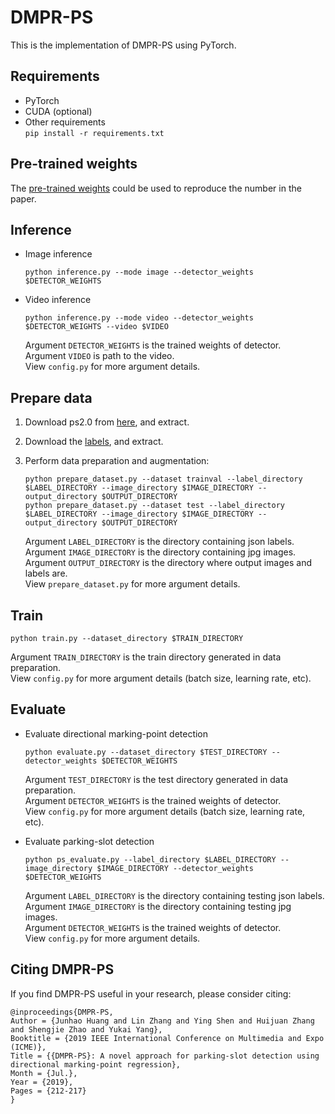 # DMPR-PS

This is the implementation of DMPR-PS using PyTorch.

## Requirements

* PyTorch
* CUDA (optional)
* Other requirements  
    `pip install -r requirements.txt`

## Pre-trained weights

The [pre-trained weights](https://drive.google.com/open?id=1OuyF8bGttA11-CKJ4Mj3dYAl5q4NL5IT) could be used to reproduce the number in the paper.

## Inference

* Image inference

    ```(shell)
    python inference.py --mode image --detector_weights $DETECTOR_WEIGHTS
    ```

* Video inference

    ```(shell)
    python inference.py --mode video --detector_weights $DETECTOR_WEIGHTS --video $VIDEO
    ```

    Argument `DETECTOR_WEIGHTS` is the trained weights of detector.  
    Argument `VIDEO` is path to the video.  
    View `config.py` for more argument details.

## Prepare data

1. Download ps2.0 from [here](https://cslinzhang.github.io/deepps/), and extract.
2. Download the [labels](https://drive.google.com/open?id=1o6yXxc3RjIs6r01LtwMS_zH91Tk9BFRB), and extract.
3. Perform data preparation and augmentation:

    ```(shell)
    python prepare_dataset.py --dataset trainval --label_directory $LABEL_DIRECTORY --image_directory $IMAGE_DIRECTORY --output_directory $OUTPUT_DIRECTORY
    python prepare_dataset.py --dataset test --label_directory $LABEL_DIRECTORY --image_directory $IMAGE_DIRECTORY --output_directory $OUTPUT_DIRECTORY
    ```

    Argument `LABEL_DIRECTORY` is the directory containing json labels.  
    Argument `IMAGE_DIRECTORY` is the directory containing jpg images.  
    Argument `OUTPUT_DIRECTORY` is the directory where output images and labels are.  
    View `prepare_dataset.py` for more argument details.

## Train

```(shell)
python train.py --dataset_directory $TRAIN_DIRECTORY
```

Argument `TRAIN_DIRECTORY` is the train directory generated in data preparation.  
View `config.py` for more argument details (batch size, learning rate, etc).

## Evaluate

* Evaluate directional marking-point detection

    ```(shell)
    python evaluate.py --dataset_directory $TEST_DIRECTORY --detector_weights $DETECTOR_WEIGHTS
    ```

    Argument `TEST_DIRECTORY` is the test directory generated in data preparation.  
    Argument `DETECTOR_WEIGHTS` is the trained weights of detector.  
    View `config.py` for more argument details (batch size, learning rate, etc).

* Evaluate parking-slot detection

    ```(shell)
    python ps_evaluate.py --label_directory $LABEL_DIRECTORY --image_directory $IMAGE_DIRECTORY --detector_weights $DETECTOR_WEIGHTS
    ```

    Argument `LABEL_DIRECTORY` is the directory containing testing json labels.  
    Argument `IMAGE_DIRECTORY` is the directory containing testing jpg images.  
    Argument `DETECTOR_WEIGHTS` is the trained weights of detector.  
    View `config.py` for more argument details.

## Citing DMPR-PS

If you find DMPR-PS useful in your research, please consider citing:

```()
@inproceedings{DMPR-PS,
Author = {Junhao Huang and Lin Zhang and Ying Shen and Huijuan Zhang and Shengjie Zhao and Yukai Yang},
Booktitle = {2019 IEEE International Conference on Multimedia and Expo (ICME)},
Title = {{DMPR-PS}: A novel approach for parking-slot detection using directional marking-point regression},
Month = {Jul.},
Year = {2019},
Pages = {212-217}
}
```
